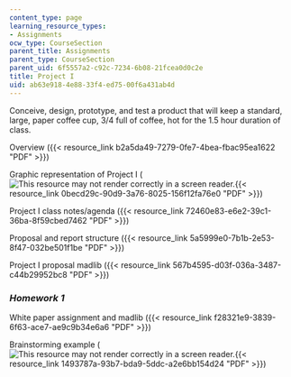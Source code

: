 ```yaml
---
content_type: page
learning_resource_types:
- Assignments
ocw_type: CourseSection
parent_title: Assignments
parent_type: CourseSection
parent_uid: 6f5557a2-c92c-7234-6b08-21fcea0d0c2e
title: Project I
uid: ab63e918-4e88-33f4-ed75-00f6a431ab4d
---
```


Conceive, design, prototype, and test a product that will keep a standard, large, paper coffee cup, 3/4 full of coffee, hot for the 1.5 hour duration of class.

Overview ({{< resource_link b2a5da49-7279-0fe7-4bea-fbac95ea1622 "PDF" >}})

Graphic representation of Project I (![This resource may not render correctly in a screen reader.](/images/inacessible.gif){{< resource_link 0becd29c-90d9-3a76-8025-156f12fa76e0 "PDF" >}})

Project I class notes/agenda ({{< resource_link 72460e83-e6e2-39c1-36ba-8f59cbed7462 "PDF" >}})

Proposal and report structure ({{< resource_link 5a5999e0-7b1b-2e53-8f47-032be501f1be "PDF" >}})

Project I proposal madlib ({{< resource_link 567b4595-d03f-036a-3487-c44b29952bc8 "PDF" >}})

### _Homework 1_

White paper assignment and madlib ({{< resource_link f28321e9-3839-6f63-ace7-ae9c9b34e6a6 "PDF" >}})

Brainstorming example (![This resource may not render correctly in a screen reader.](/images/inacessible.gif){{< resource_link 1493787a-93b7-bda9-5ddc-a2e6bb154d24 "PDF" >}})